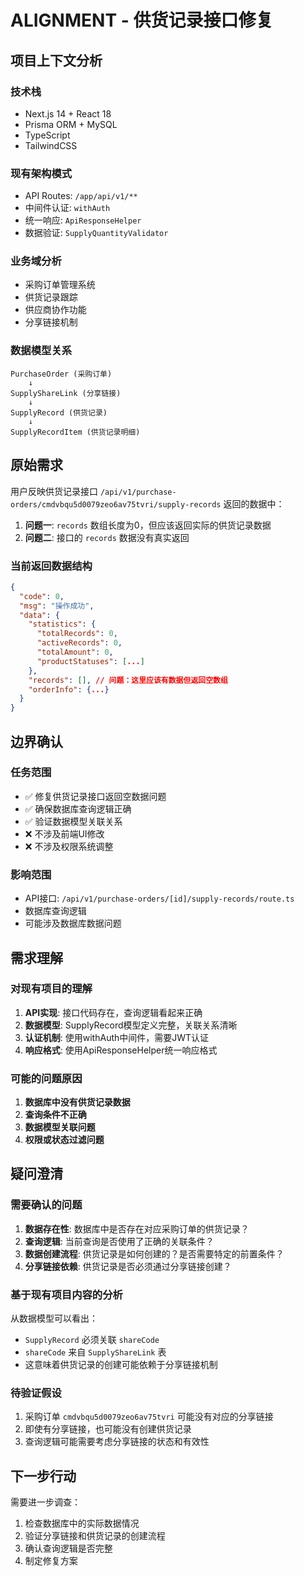 # ALIGNMENT - 供货记录接口修复

## 项目上下文分析

### 技术栈
- Next.js 14 + React 18
- Prisma ORM + MySQL
- TypeScript
- TailwindCSS

### 现有架构模式
- API Routes: `/app/api/v1/**`
- 中间件认证: `withAuth`
- 统一响应: `ApiResponseHelper`
- 数据验证: `SupplyQuantityValidator`

### 业务域分析
- 采购订单管理系统
- 供货记录跟踪
- 供应商协作功能
- 分享链接机制

### 数据模型关系
```
PurchaseOrder (采购订单)
    ↓
SupplyShareLink (分享链接)
    ↓
SupplyRecord (供货记录)
    ↓
SupplyRecordItem (供货记录明细)
```

## 原始需求

用户反映供货记录接口 `/api/v1/purchase-orders/cmdvbqu5d0079zeo6av75tvri/supply-records` 返回的数据中：

1. **问题一**: `records` 数组长度为0，但应该返回实际的供货记录数据
2. **问题二**: 接口的 `records` 数据没有真实返回

### 当前返回数据结构
```json
{
  "code": 0,
  "msg": "操作成功",
  "data": {
    "statistics": {
      "totalRecords": 0,
      "activeRecords": 0,
      "totalAmount": 0,
      "productStatuses": [...]
    },
    "records": [], // 问题：这里应该有数据但返回空数组
    "orderInfo": {...}
  }
}
```

## 边界确认

### 任务范围
- ✅ 修复供货记录接口返回空数据问题
- ✅ 确保数据库查询逻辑正确
- ✅ 验证数据模型关联关系
- ❌ 不涉及前端UI修改
- ❌ 不涉及权限系统调整

### 影响范围
- API接口: `/api/v1/purchase-orders/[id]/supply-records/route.ts`
- 数据库查询逻辑
- 可能涉及数据库数据问题

## 需求理解

### 对现有项目的理解
1. **API实现**: 接口代码存在，查询逻辑看起来正确
2. **数据模型**: SupplyRecord模型定义完整，关联关系清晰
3. **认证机制**: 使用withAuth中间件，需要JWT认证
4. **响应格式**: 使用ApiResponseHelper统一响应格式

### 可能的问题原因
1. **数据库中没有供货记录数据**
2. **查询条件不正确**
3. **数据模型关联问题**
4. **权限或状态过滤问题**

## 疑问澄清

### 需要确认的问题
1. **数据存在性**: 数据库中是否存在对应采购订单的供货记录？
2. **查询逻辑**: 当前查询是否使用了正确的关联条件？
3. **数据创建流程**: 供货记录是如何创建的？是否需要特定的前置条件？
4. **分享链接依赖**: 供货记录是否必须通过分享链接创建？

### 基于现有项目内容的分析
从数据模型可以看出：
- `SupplyRecord` 必须关联 `shareCode`
- `shareCode` 来自 `SupplyShareLink` 表
- 这意味着供货记录的创建可能依赖于分享链接机制

### 待验证假设
1. 采购订单 `cmdvbqu5d0079zeo6av75tvri` 可能没有对应的分享链接
2. 即使有分享链接，也可能没有创建供货记录
3. 查询逻辑可能需要考虑分享链接的状态和有效性

## 下一步行动

需要进一步调查：
1. 检查数据库中的实际数据情况
2. 验证分享链接和供货记录的创建流程
3. 确认查询逻辑是否完整
4. 制定修复方案
